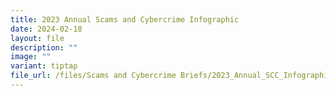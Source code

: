 ```yaml
---
title: 2023 Annual Scams and Cybercrime Infographic
date: 2024-02-18
layout: file
description: ""
image: ""
variant: tiptap
file_url: /files/Scams and Cybercrime Briefs/2023_Annual_SCC_Infographic.pdf
---
```

